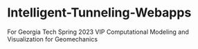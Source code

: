 # Intelligent-Tunneling-Webapps
For Georgia Tech Spring 2023 VIP Computational Modeling and Visualization for Geomechanics
